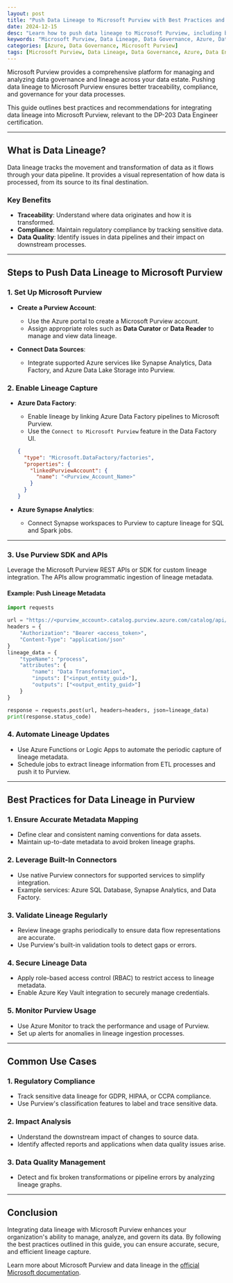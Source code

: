 ```yaml
---
layout: post
title: "Push Data Lineage to Microsoft Purview with Best Practices and Recommendations"
date: 2024-12-15
desc: "Learn how to push data lineage to Microsoft Purview, including best practices and recommendations for efficient integration and management."
keywords: "Microsoft Purview, Data Lineage, Data Governance, Azure, Data Engineering, DP-203 Certification"
categories: [Azure, Data Governance, Microsoft Purview]
tags: [Microsoft Purview, Data Lineage, Data Governance, Azure, Data Engineering, DP-203]
---
```


Microsoft Purview provides a comprehensive platform for managing and analyzing data governance and lineage across your data estate. Pushing data lineage to Microsoft Purview ensures better traceability, compliance, and governance for your data processes.

This guide outlines best practices and recommendations for integrating data lineage into Microsoft Purview, relevant to the DP-203 Data Engineer certification.

---

## What is Data Lineage?

Data lineage tracks the movement and transformation of data as it flows through your data pipeline. It provides a visual representation of how data is processed, from its source to its final destination.

### **Key Benefits**
- **Traceability**: Understand where data originates and how it is transformed.
- **Compliance**: Maintain regulatory compliance by tracking sensitive data.
- **Data Quality**: Identify issues in data pipelines and their impact on downstream processes.

---

## Steps to Push Data Lineage to Microsoft Purview

### 1. **Set Up Microsoft Purview**

- **Create a Purview Account**:
  - Use the Azure portal to create a Microsoft Purview account.
  - Assign appropriate roles such as **Data Curator** or **Data Reader** to manage and view data lineage.

- **Connect Data Sources**:
  - Integrate supported Azure services like Synapse Analytics, Data Factory, and Azure Data Lake Storage into Purview.

### 2. **Enable Lineage Capture**

- **Azure Data Factory**:
  - Enable lineage by linking Azure Data Factory pipelines to Microsoft Purview.
  - Use the `Connect to Microsoft Purview` feature in the Data Factory UI.

  ```json
  {
    "type": "Microsoft.DataFactory/factories",
    "properties": {
      "linkedPurviewAccount": {
        "name": "<Purview_Account_Name>"
      }
    }
  }
  ```

- **Azure Synapse Analytics**:
  - Connect Synapse workspaces to Purview to capture lineage for SQL and Spark jobs.

---

### 3. **Use Purview SDK and APIs**

Leverage the Microsoft Purview REST APIs or SDK for custom lineage integration. The APIs allow programmatic ingestion of lineage metadata.

#### Example: Push Lineage Metadata

```python
import requests

url = "https://<purview_account>.catalog.purview.azure.com/catalog/api/atlas/v2/lineage"
headers = {
    "Authorization": "Bearer <access_token>",
    "Content-Type": "application/json"
}
lineage_data = {
    "typeName": "process",
    "attributes": {
        "name": "Data Transformation",
        "inputs": ["<input_entity_guid>"],
        "outputs": ["<output_entity_guid>"]
    }
}

response = requests.post(url, headers=headers, json=lineage_data)
print(response.status_code)
```

### 4. **Automate Lineage Updates**

- Use Azure Functions or Logic Apps to automate the periodic capture of lineage metadata.
- Schedule jobs to extract lineage information from ETL processes and push it to Purview.

---

## Best Practices for Data Lineage in Purview

### **1. Ensure Accurate Metadata Mapping**
- Define clear and consistent naming conventions for data assets.
- Maintain up-to-date metadata to avoid broken lineage graphs.

### **2. Leverage Built-In Connectors**
- Use native Purview connectors for supported services to simplify integration.
- Example services: Azure SQL Database, Synapse Analytics, and Data Factory.

### **3. Validate Lineage Regularly**
- Review lineage graphs periodically to ensure data flow representations are accurate.
- Use Purview's built-in validation tools to detect gaps or errors.

### **4. Secure Lineage Data**
- Apply role-based access control (RBAC) to restrict access to lineage metadata.
- Enable Azure Key Vault integration to securely manage credentials.

### **5. Monitor Purview Usage**
- Use Azure Monitor to track the performance and usage of Purview.
- Set up alerts for anomalies in lineage ingestion processes.

---

## Common Use Cases

### **1. Regulatory Compliance**
- Track sensitive data lineage for GDPR, HIPAA, or CCPA compliance.
- Use Purview's classification features to label and trace sensitive data.

### **2. Impact Analysis**
- Understand the downstream impact of changes to source data.
- Identify affected reports and applications when data quality issues arise.

### **3. Data Quality Management**
- Detect and fix broken transformations or pipeline errors by analyzing lineage graphs.

---

## Conclusion

Integrating data lineage with Microsoft Purview enhances your organization's ability to manage, analyze, and govern its data. By following the best practices outlined in this guide, you can ensure accurate, secure, and efficient lineage capture.

Learn more about Microsoft Purview and data lineage in the [official Microsoft documentation](https://learn.microsoft.com/azure/purview/). 
